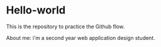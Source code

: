 # Hello-world
This is the repository to practice the Github flow.

About me: i'm a second year web application design student. 

